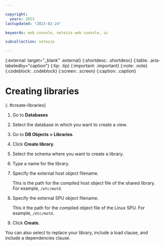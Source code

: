 ```yaml
---

copyright:
  years: 2023
lastupdated: "2023-02-24"

keywords: web console, netezza web console, ui

subcollection: netezza

---
```


{:external: target="_blank" .external}
{:shortdesc: .shortdesc}
{:table: .aria-labeledby="caption"}
{:tip: .tip}
{:important: .important}
{:note: .note}
{:codeblock: .codeblock}
{:screen: .screen}
{:caption: .caption}

# Creating libraries
{: #create-libraries}

1. Go to **Databases**
1. Select the database in which you want to create a view.
1. Go to **DB Objects > Libraries**.
1. Click **Create library**.
1. Select the schema where you want to create a library.
1. Type a name for the library.  
1. Specify the external host object filename.

   This is the path for the compiled host object file of the shared library. For example, `/etc/motd`.

1. Specify the external SPU object filename.

   This it the path for the compiled object file of the Linux SPU. For example, `/etc/motd`.

1. Click **Create**.

You can also select to replace your library, include a load clause, and include a dependencies clause.
